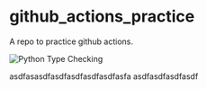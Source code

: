 # github_actions_practice
A repo to practice github actions.

![Python Type Checking](https://github.com/lambda-foundtaion/github_actions_practice/actions/workflows/python_type_check.yml/badge.svg)


asdfasasdfasdfasdfasdfasdfasfa
asdfasdfasdfasdf
